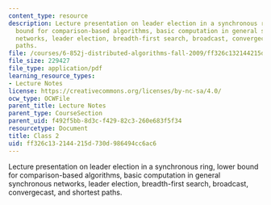 ```yaml
---
content_type: resource
description: Lecture presentation on leader election in a synchronous ring, lower
  bound for comparison-based algorithms, basic computation in general synchronous
  networks, leader election, breadth-first search, broadcast, convergecast, and shortest
  paths.
file: /courses/6-852j-distributed-algorithms-fall-2009/ff326c132144215d730d986494cc6ac6_MIT6_852JF09_lec02.pdf
file_size: 229427
file_type: application/pdf
learning_resource_types:
- Lecture Notes
license: https://creativecommons.org/licenses/by-nc-sa/4.0/
ocw_type: OCWFile
parent_title: Lecture Notes
parent_type: CourseSection
parent_uid: f492f5bb-8d3c-f429-82c3-260e683f5f34
resourcetype: Document
title: Class 2
uid: ff326c13-2144-215d-730d-986494cc6ac6
---
```

Lecture presentation on leader election in a synchronous ring, lower bound for comparison-based algorithms, basic computation in general synchronous networks, leader election, breadth-first search, broadcast, convergecast, and shortest paths.